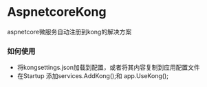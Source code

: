 # AspnetcoreKong
aspnetcore微服务自动注册到kong的解决方案


### 如何使用
* 将kongsettings.json加载到配置，或者将其内容复制到应用配置文件
* 在Startup 添加services.AddKong();和 app.UseKong();
